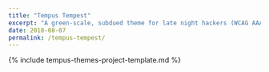 ```yaml
---
title: "Tempus Tempest"
excerpt: "A green-scale, subdued theme for late night hackers (WCAG AAA compliant). Part of the Tempus Themes project."
date: 2018-08-07
permalink: /tempus-tempest/
---
```


{% include tempus-themes-project-template.md %}
